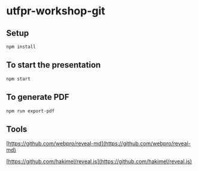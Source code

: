# utfpr-workshop-git

## Setup

`npm install`

## To start the presentation

`npm start`

## To generate PDF

`npm run export-pdf`

## Tools

[https://github.com/webpro/reveal-md](https://github.com/webpro/reveal-md)

[https://github.com/hakimel/reveal.js](https://github.com/hakimel/reveal.js)
